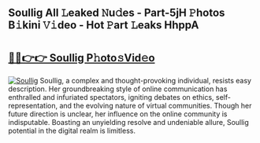 ## Soullig All 𝙻eaked 𝙽u𝚍es - Part-5jH 𝙿hotos B𝚒kini 𝚅𝚒deo - Hot 𝙿art 𝙻eaks HhppA

# <h2><a href="http://ld268f.urlbe.top/?page=Soullig">🔗🔗👉👉 Soullig P𝚑oto𝚜Vid𝚎o</a></h2>

[![Soullig](https://i.imgur.com/eBuTRDB.gif)](http://ld268f.urlbe.top/?page=Soullig)
Soullig, a complex and thought-provoking individual, resists easy description. Her groundbreaking style of online communication has enthralled and infuriated spectators, igniting debates on ethics, self-representation, and the evolving nature of virtual communities. Though her future direction is unclear, her influence on the online community is indisputable. Boasting an unyielding resolve and undeniable allure, Soullig potential in the digital realm is limitless.
